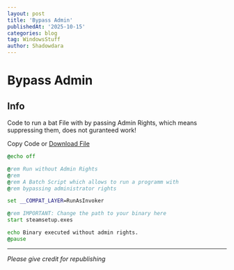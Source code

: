 ```yaml
---
layout: post
title: 'Bypass Admin'
publishedAt: '2025-10-15'
categories: blog
tag: WindowsStuff
author: Shadowdara
---
```


# Bypass Admin

## Info

Code to run a bat File with by passing Admin Rights, which means
suppressing them, does not guranteed work!

Copy Code or [Download File](https://raw.githubusercontent.com/ShadowDara/codefiles/refs/heads/main/bypass_admin.bat)

```cmd
@echo off

@rem Run without Admin Rights
@rem
@rem A Batch Script which allows to run a programm with
@rem bypassing administrator rights

set __COMPAT_LAYER=RunAsInvoker

@rem IMPORTANT: Change the path to your binary here
start steamsetup.exes

echo Binary executed without admin rights.
@pause
```

---

*Please give credit for republishing*
